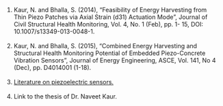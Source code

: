1. Kaur, N. and Bhalla, S. (2014), “Feasibility of Energy Harvesting from Thin Piezo Patches via Axial
Strain (d31) Actuation Mode”, Journal of Civil Structural Health Monitoring, Vol. 4, No. 1 (Feb), pp. 1-
15, DOI: 10.1007/s13349-013-0048-1.<br><br>
2. Kaur, N. and Bhalla, S. (2015), “Combined Energy Harvesting and Structural Health Monitoring
Potential of Embedded Piezo-Concrete Vibration Sensors”, Journal of Energy Engineering, ASCE,
Vol. 141, No 4 (Dec), pp. D4014001 (1-18).<br><br>
3. <a href="images/piezo.pdf">Literature on piezoelectric sensors.</a><br><br>
4. Link to the thesis of Dr. Naveet Kaur.<br><br>
